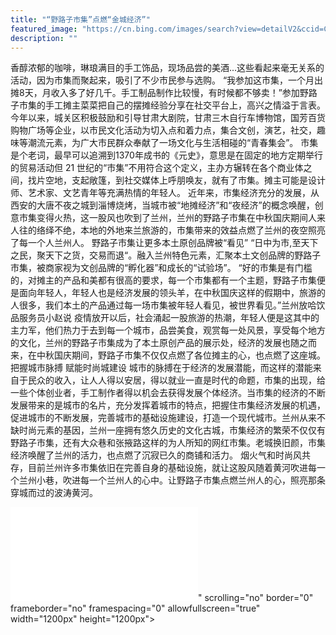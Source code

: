 ```yaml
---
title: "“野路子市集”点燃“金城经济”"
featured_image: "https://cn.bing.com/images/search?view=detailV2&ccid=CHLzay0I&id=E4B2444E07D091739ACDBBCB6FD28403261FD988&thid=OIP.CHLzay0IT3V34VXzgodOKwHaEs&mediaurl=https%3a%2f%2fpic3.zhimg.com%2fv2-93856df9207821c88f9760f13cb68b52_r.jpg&exph=684&expw=1080&q=%e5%85%b0%e5%b7%9e%e9%87%8e%e8%b7%af%e5%ad%90%e5%b8%82%e9%9b%86%e5%9b%be%e7%89%87&simid=608054682678935998&FORM=IRPRST&ck=32E81FCF42A244058607E79F25FB4BF5&selectedIndex=4&itb=0"
description: ""
---
```


香醇浓郁的咖啡，琳琅满目的手工饰品，现场品尝的美酒...这些看起来毫无关系的活动，因为市集而聚起来，吸引了不少市民参与选购。
“我参加这市集，一个月出摊8天，月收入多了好几千。手工制品制作比较慢，有时候都不够卖！”参加野路子市集的手工摊主菜菜把自己的摆摊经验分享在社交平台上，高兴之情溢于言表。
今年以来，城关区积极鼓励和引导甘肃大剧院，甘肃三木自行车博物馆，国芳百货购物广场等企业，以市民文化活动为切入点和着力点，集合文创，演艺，社交，趣味等潮流元素，为广大市民群众奉献了一场文化与生活相碰的“青春集会”。
市集是个老词，最早可以追溯到1370年成书的《元史》，意思是在固定的地方定期举行的贸易活动但 21 世纪的“市集”不用符合这个定义，主办方辗转在各个商业体之间，找片空地，支起敞篷，到社交媒体上呼朋唤友，就有了市集。摊主可能是设计师、艺术家、文艺青年等充满热情的年轻人。
近年来，市集经济充分的发展，从西安的大唐不夜之城到淄博烧烤，当城市被“地摊经济”和“夜经济”的概念唤醒，创意市集变得火热，这一股风也吹到了兰州，兰州的野路子市集在中秋国庆期间人来人往的络绎不绝，本地的外地来兰旅游的，市集带来的效益点燃了兰州的夜空照亮了每一个人兰州人。
野路子市集让更多本土原创品牌被“看见”
“日中为市,至天下之民，聚天下之货，交易而退“。融入兰州特色元素，汇聚本土文创品牌的野路子市集，被商家视为文创品牌的“孵化器”和成长的“试验场”。
“好的市集是有门槛的，对摊主的产品和美都有很高的要求，每一个市集都有一个主题，野路子市集便是面向年轻人，年轻人也是经济发展的领头羊，在中秋国庆这样的假期中，旅游的人很多，我们本土的产品通过每一场市集被年轻人看见，被世界看见。”兰州放哈饮品服务员小赵说
疫情放开以后，社会涌起一股旅游的热潮，年轻人便是这其中的主力军，他们热力于去到每一个城市，品尝美食，观赏每一处风景，享受每个地方的文化，兰州的野路子市集成为了本土原创产品的展示处，经济的发展也随之而来，在中秋国庆期间，野路子市集不仅仅点燃了各位摊主的心，也点燃了这座城。
把握城市脉搏 赋能时尚城建设
城市的脉搏在于经济的发展潜能，而这样的潜能来自于民众的收入，让人人得以安居，得以就业一直是时代的命题，市集的出现，给一些个体创业者，手工制作者得以机会去获得发展个体经济。当市集的经济的不断发展带来的是城市的名片，充分发挥着城市的特点，把握住市集经济发展的机遇，促进城市的不断发展，完善城市的基础设施建设，打造一个现代城市。兰州从来不缺时尚元素的基因，兰州一座拥有悠久历史的文化古城，市集经济的繁荣不仅仅有野路子市集，还有大众巷和张掖路这样的为人所知的网红市集。老城换旧颜，市集经济唤醒了兰州的活力，也点燃了沉寂已久的商铺和活力。
烟火气和时尚风共存，目前兰州许多市集依旧在完善自身的基础设施，就让这股风随着黄河吹进每一个兰州小巷，吹进每一个兰州人的心中。让野路子市集点燃兰州人的心，照亮那条穿城而过的波涛黄河。

<iframe src="//player.bilibili.com/player.html?aid=994675480&bvid=BV1Vs4y1m7ZU&cid=1088209737&p=1" scrolling="no" border="0" frameborder="no" framespacing="0" allowfullscreen="true"> </iframe>" scrolling="no" border="0" frameborder="no" framespacing="0" allowfullscreen="true" width="1200px" height="1200px"> </iframe>